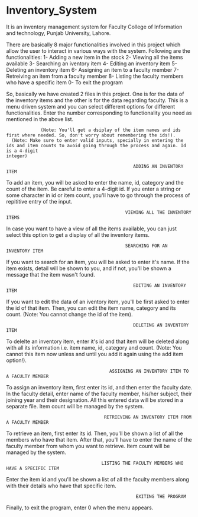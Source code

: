 # Inventory_System
 
It is an inventory management system for Faculty College of Information and technology, Punjab University, Lahore.

There are basically 8 major functionalities involved in this project which allow the user to interact in various ways with the system.
Following are the functionalities:
1- Adding a new item in the stock
2- Viewing all the items available
3- Searching an iventory item
4- Editing an inventory item
5- Deleting an inventory item
6- Assigning an item to a faculty member
7- Retreiving an item from a faculty member
8- Listing the faculty members who have a specific item
0- To exit the program

So, basically we have created 2 files in this project. One is for the data of the inventory items and the other is for the data regarding faculty.
This is a menu driven system and you can select different options for different functionalities. Enter the number corresponding to functionality you need as mentioned in the above list.

                 (Note: You'll get a dsiplay of the item names and ids first where needed. So, don't worry about remembering the ids!).
      (Note: Make sure to enter valid inputs, specially in entering the ids and item counts to avoid going through the process and again. Id is a 4-digit                                                                            integer)

                                                    ADDING AN INVENTORY ITEM
To add an item, you will be asked to enter the name, id, category and the count of the item. Be careful to enter a 4-digit id. If you enter a string or some character in id or item count, you'll have to go through the process of repititive entry of the input. 

                                                 VIEWING ALL THE INVENTORY ITEMS
In case you want to have a view of all the items available, you can just select this option to get a display of all the inventory items.

                                                 SEARCHING FOR AN INVENTORY ITEM
If you want to search for an item, you will be asked to enter it's name. If the item exists, detail will be shown to you, and if not, you'll be shown a message that the item wasn't found.

                                                    EDITING AN INVENTORY ITEM
If you want to edit the data of an iventory item, you'll be first asked to enter the id of that item. Then, you can edit the item name, category and its count. (Note: You cannot change the id of the item).

                                                    DELETING AN INVENTORY ITEM
To delelte an inventory item, enter it's id and that item will be deleted along with all its information i.e. item name, id, category and count. (Note: You cannot this item now unless and until you add it again using the add item option!).

                                           ASSIGNING AN INVENTORY ITEM TO A FACULTY MEMBER
To assign an inventory item, first enter its id, and then enter the faculty date. In the faculty detail, enter name of the faculty member, his/her subject, their joining year and their designation. All this entered data will be stored in a separate file. Item count will be managed by the system.

                                         RETRIEVING AN INVENTORY ITEM FROM A FACULTY MEMBER
To retrieve an item, first enter its id. Then, you'll be shown a list of all the members who have that item. After that, you'll have to enter the name of the faculty member from whom you want to retrieve. Item count will be managed by the system.                    

                                        LISTING THE FACULTY MEMBERS WHO HAVE A SPECIFIC ITEM
Enter the item id and you'll be shown a list of all the faculty members along with their details who have that specific item.

                                                     EXITING THE PROGRAM
Finally, to exit the program, enter 0 when the menu appears.                         
